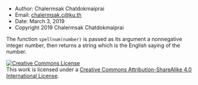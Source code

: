 * Author: Chalermsak Chatdokmaiprai 
* Email: chalermsak.c@ku.th
* Date: March 3, 2019
* Copyright 2019 Chalermsak Chatdokmaiprai

The function `spellnum(number)` is passed as its argument a nonnegative integer
number, then returns a string which is the English saying of the number.

<a rel="license" href="http://creativecommons.org/licenses/by-sa/4.0/"><img alt="Creative Commons License" style="border-width:0" src="https://i.creativecommons.org/l/by-sa/4.0/80x15.png" /></a><br />This work is licensed under a <a rel="license" href="http://creativecommons.org/licenses/by-sa/4.0/">Creative Commons Attribution-ShareAlike 4.0 International License</a>.

